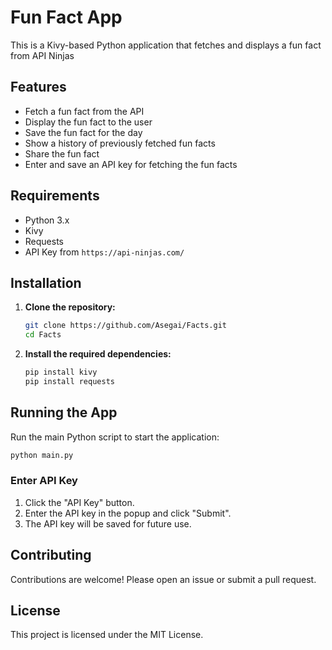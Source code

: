 # Fun Fact App
This is a Kivy-based Python application that fetches and displays a fun fact from API Ninjas

## Features
- Fetch a fun fact from the API
- Display the fun fact to the user
- Save the fun fact for the day
- Show a history of previously fetched fun facts
- Share the fun fact 
- Enter and save an API key for fetching the fun facts

## Requirements
- Python 3.x
- Kivy
- Requests
- API Key from `https://api-ninjas.com/`

## Installation
1. **Clone the repository:**

   ```sh
   git clone https://github.com/Asegai/Facts.git
   cd Facts
   ```

2. **Install the required dependencies:**
   ```sh
   pip install kivy
   pip install requests
   ```

## Running the App
Run the main Python script to start the application:

```sh
python main.py
```

### Enter API Key
1. Click the "API Key" button.
2. Enter the API key in the popup and click "Submit".
3. The API key will be saved for future use.

## Contributing
Contributions are welcome! Please open an issue or submit a pull request.

## License
This project is licensed under the MIT License.
